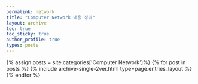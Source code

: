 ```yaml
---
permalink: network
title: "Computer Network 내용 정리"
layout: archive
toc: true
toc_sticky: true
author_profile: true
types: posts
---
```


{% assign posts = site.categories['Computer Network']%}
{% for post in posts %}
  {% include archive-single-2ver.html type=page.entries_layout %}
{% endfor %}